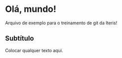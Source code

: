 # Olá, mundo!

Arquivo de exemplo para o treinamento de git da Iteris!

## Subtítulo

Colocar qualquer texto aqui.